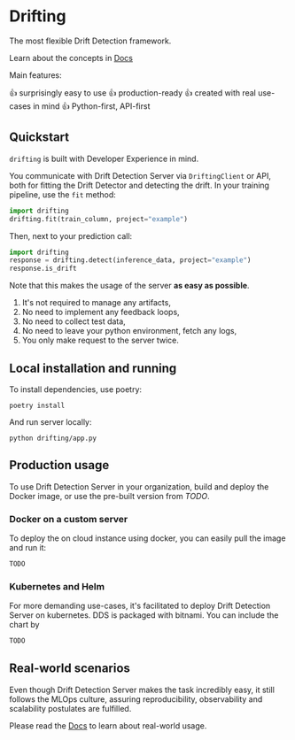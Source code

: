 # Drifting

The most flexible Drift Detection framework.

Learn about the concepts in
[Docs](https://sign-ai.github.io/drifting/)

Main features:

:+1: surprisingly easy to use
:+1: production-ready
:+1: created with real use-cases in mind
:+1: Python-first, API-first

## Quickstart

`drifting` is built with Developer Experience in mind.

You communicate with Drift Detection Server via `DriftingClient` or API,
both for fitting the Drift Detector and detecting the drift. In your training
pipeline, use the `fit` method:

```python
import drifting
drifting.fit(train_column, project="example")

```

Then, next to your prediction call:

```python
import drifting
response = drifting.detect(inference_data, project="example")
response.is_drift
```

Note that this makes the usage of the server **as easy as possible**.

1. It's not required to manage any artifacts,
1. No need to implement any feedback loops,
1. No need to collect test data,
1. No need to leave your python environment, fetch any logs,
1. You only make request to the server twice.

## Local installation and running

To install dependencies, use poetry:

```
poetry install
```

And run server locally:

```
python drifting/app.py
```

## Production usage

To use Drift Detection Server in your organization,
build and deploy the Docker image, or use the pre-built version from _TODO_.

### Docker on a custom server

To deploy the on cloud instance using docker, you can easily pull the image
and run it:

```python
TODO
```

### Kubernetes and Helm

For more demanding use-cases, it's facilitated to deploy Drift Detection Server
on kubernetes. DDS is packaged with bitnami. You can include the chart by

```python
TODO
```

## Real-world scenarios

Even though Drift Detection Server makes the task incredibly easy,
it still follows the MLOps culture, assuring reproducibility,
observability and scalability postulates are fulfilled.

Please read the [Docs](https://sign-ai.github.io/drifting/)
to learn about real-world usage.
